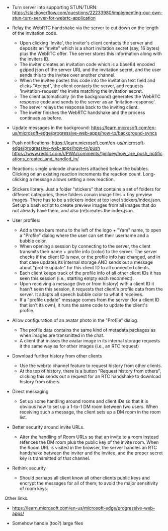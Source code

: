 * Turn server into supporting STUN/TURN: https://stackoverflow.com/questions/22233980/implementing-our-own-stun-turn-server-for-webrtc-application
* Relay the WebRTC handshake via the server to cut down on the length of the invitation code.

  - Upon clicking 'Invite', the inviter's client contacts the server and deposits an "invite" which is a short invitation secret (say, 16 bytes) plus the WebRTC offer.
    The server stores this information along with the inviters ID.
  - The inviter creates an invitation code which is a base64 encoded gziped json of the server URL and the invitation secret, and the user sends this to the invitee over another channel.
  - When the invitee pastes this code into the invitation text field and clicks "Accept", the client contacts the server, and requests 'invitation-request' the invite matching the invitation secret.
  - The client automatically (in the background) generates the WebRTC response code and sends to the server as an 'initation-response'.
  - The server relays the response back to the inviting client.
  - The inviter finishes the WebRTC handshake and the process continues as before.
  
* Update messages in the background: https://learn.microsoft.com/en-us/microsoft-edge/progressive-web-apps/how-to/background-syncs
 
* Push notifications: https://learn.microsoft.com/en-us/microsoft-edge/progressive-web-apps/how-to/push
  https://www.reddit.com/r/PWA/comments/1jmluey/how_are_push_notifications_created_and_handled_in/

* Reactions: single unicode characters attached below the bubbles. Clicking on an existing reaction increments the reaction count. Long-clicking a message allows setting a new reaction.

* Stickers library. Just a folder "stickers" that contains a set of folders for different categories, these folders conain image files + tiny preview images.
  There has to be a stickers index at top level stickers/index.json.
  Set up a bash script to create preview images from all images that do not already have them, and also (re)creates the index.json.

* User profiles:

  - Add a three bars menu to the left of the logo + "Yam" name, to open a "Profile" dialog where the user can set their username and a bubble color.
  - When opening a session by connecting to the server, the client transmits their name + profile info (color) to the server.
    The server checks if the client ID is new, or the profile info has changed, and in that case updates its internal storage AND sends out a message about "profile update" for this client ID to all connected clients.
  - Each client keeps track of the profile info of all other client IDs it has seen this session (i.e., starting empty each reconnect).
  - Upon receiving a message (live or from history) with a client ID it hasn't seen this session, it requests that client's profile data from the server. It adapts all speech bubble color to what it receives.
  - If a "profile update" message comes from the server (for a client ID that isn't its own), it runs the same code to update the client's profile.

* Allow configuration of an avatar photo in the "Profile" dialog.

  - The profile data contains the same kind of metadata packages as when images are transmitted in the chat.
  - A client that misses the avatar image in its internal storage requests it the same way as for other images (i.e., an RTC request)

* Download further history from other clients

  - Use the webrtc channel feature to request history from other clients.
  - At the top of history, there is a button "Request history from others", clicking this sends out a request for an RTC handshake to download history from others.

* Direct messaging

  - Set up some handling around rooms and client IDs so that it is obvious how to set up a 1-to-1 DM room between two users.
    When receiving such a message, the client sets up a DM room in the room list.

* Better security around invite URLs.

  - Alter the handling of Room URLs so that an invite to a room instead refences the DM room plus the public key of the invite room.
    When the Room URL is visited in the browser, the server handles an RTC handshake between the inviter and the invitee, and the proper secret key is transmitted of that channel.

* Rethink security

  - Should perhaps all client know all other clients public keys and encrypt the messages for all of them; to avoid the major sensitivity of room keys.

Other links:

- https://learn.microsoft.com/en-us/microsoft-edge/progressive-web-apps/

* Somehow handle (too?) large files
